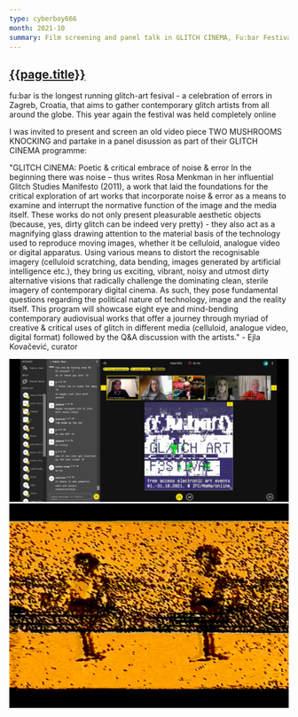 ```yaml
---
type: cyberboy666
month: 2021-10
summary: Film screening and panel talk in GLITCH CINEMA, Fu:bar Festival 2021, online
---
```


## [ {{page.title}} ]({{page.url}})

fu:bar is the longest running glitch-art fesival - a celebration of errors in Zagreb, Croatia, that aims to gather contemporary glitch artists from all around the globe. This year again the festival was held completely online

I was invited to present and screen an old video piece TWO MUSHROOMS KNOCKING and partake in a panel disussion as part of their GLITCH CINEMA programme:

"GLITCH CINEMA: Poetic & critical embrace of noise & error
In the beginning there was noise – thus writes Rosa Menkman in her influential Glitch Studies Manifesto (2011), a work that laid the foundations for the critical exploration of art works that incorporate noise & error as a means to examine and interrupt the normative function of the image and the media itself.
These works do not only present pleasurable aesthetic objects (because, yes, dirty glitch can be indeed very pretty) - they also act as a magnifying glass drawing attention to the material basis of the technology used to reproduce moving images, whether it be celluloid, analogue video or digital apparatus.
Using various means to distort the recognisable imagery (celluloid scratching, data bending, images generated by artificial intelligence etc.), they bring us exciting, vibrant, noisy and utmost dirty alternative visions that radically challenge the dominating clean, sterile imagery of contemporary digital cinema. As such, they pose fundamental questions regarding the political nature of technology, image and the reality itself.
This program will showcase eight eye and mind-bending contemporary audiovisual works that offer a journey through myriad of creative & critical uses of glitch in different media (celluloid, analogue video, digital format) followed by the Q&A discussion with the artists." - Ejla Kovačević, curator

![image](/images/cyberboy666/fubar2021_1.jpg)
![image](/images/cyberboy666/fubar2021_2.png)
